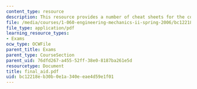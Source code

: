 ```yaml
---
content_type: resource
description: This resource provides a number of cheat sheets for the course.
file: /media/courses/1-060-engineering-mechanics-ii-spring-2006/bc12218eb30b0e1a340eeae4d59e1f01_final_aid.pdf
file_type: application/pdf
learning_resource_types:
- Exams
ocw_type: OCWFile
parent_title: Exams
parent_type: CourseSection
parent_uid: 76dfd267-a455-52ff-38e0-8187ba261e5d
resourcetype: Document
title: final_aid.pdf
uid: bc12218e-b30b-0e1a-340e-eae4d59e1f01
---
```

